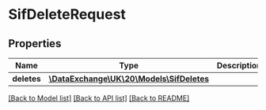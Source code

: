 # SifDeleteRequest

## Properties
Name | Type | Description | Notes
------------ | ------------- | ------------- | -------------
**deletes** | [**\DataExchange\UK\20\Models\SifDeletes**](SifDeletes.md) |  | [optional] 

[[Back to Model list]](../README.md#documentation-for-models) [[Back to API list]](../README.md#documentation-for-api-endpoints) [[Back to README]](../README.md)


